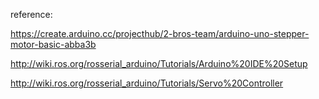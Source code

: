 reference:


https://create.arduino.cc/projecthub/2-bros-team/arduino-uno-stepper-motor-basic-abba3b


http://wiki.ros.org/rosserial_arduino/Tutorials/Arduino%20IDE%20Setup

http://wiki.ros.org/rosserial_arduino/Tutorials/Servo%20Controller

